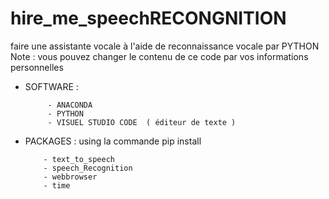# hire_me_speechRECONGNITION
faire une assistante vocale à  l'aide de reconnaissance vocale par PYTHON 
Note : vous pouvez changer le contenu de ce code par vos informations personnelles
- SOFTWARE : 

           - ANACONDA 
           - PYTHON 
           - VISUEL STUDIO CODE  ( éditeur de texte ) 
           
- PACKAGES : using la commande pip install 


          - text_to_speech 
          - speech_Recognition 
          - webbrowser
          - time 
